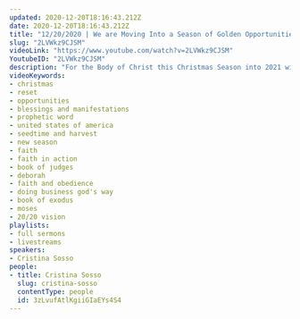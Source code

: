 ```yaml
---
updated: 2020-12-20T18:16:43.212Z
date: 2020-12-20T18:16:43.212Z
title: "12/20/2020 | We are Moving Into a Season of Golden Opportunities (Pastor Cris Sosso)"
slug: "2LVWkz9CJSM"
videoLink: "https://www.youtube.com/watch?v=2LVWkz9CJSM"
YoutubeID: "2LVWkz9CJSM"
description: "For the Body of Christ this Christmas Season into 2021 will be a season of golden opportunities, meaning it's an excellent chance for us to get into the blessings of God. As we step into position God will bring about a reset for us as well as a reset for the nation. In this time find the will of God for your life and you do focus on that thing first and foremost. This sermon was delivered by Pastor Cristina Sosso at Freedom Fellowship Church International on December 20, 2020."
videoKeywords:
- christmas
- reset
- opportunities
- blessings and manifestations
- prophetic word
- united states of america
- seedtime and harvest
- new season
- faith
- faith in action
- book of judges
- deborah
- faith and obedience
- doing business god's way
- book of exodus
- moses
- 20/20 vision
playlists:
- full sermons
- livestreams
speakers:
- Cristina Sosso
people:
- title: Cristina Sosso
  slug: cristina-sosso
  contentType: people
  id: 3zLvufAtlKgiiGIaEYs4S4
---
```

